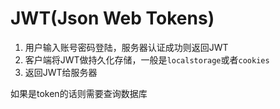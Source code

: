 # JWT(Json Web Tokens)
1. 用户输入账号密码登陆，服务器认证成功则返回JWT
2. 客户端将JWT做持久化存储，一般是`localstorage`或者`cookies`
3. 返回JWT给服务器

如果是token的话则需要查询数据库